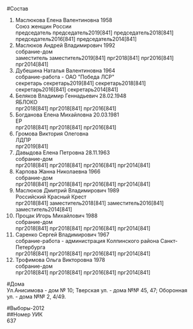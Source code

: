 #Состав  
1. Маслюкова Елена Валентиновна 1958  
    Союз женщин России  
    председатель председатель2019[841] председатель2018[841] председатель2016[841] председатель2014[841]  
2. Маслюков Андрей Владимирович 1992  
    собрание-дом  
    заместитель заместитель2019[841] прг2018[841] прг2016[841] прг2014[841]  
3. Дубешина Наталья Валентиновна 1964  
    собрание-работа - ОАО "Победа ЛСР"  
    секретарь секретарь2019[841] секретарь2018[841] секретарь2016[841] секретарь2014[841]  
4. Беляков Владимир Геннадьевич 28.02.1948  
    ЯБЛОКО  
    прг2018[841] прг2018[841] прг2016[841]  
5. Богданова Елена Михайловна 20.03.1981  
    ЕР  
    прг2018[841] прг2018[841] прг2016[841]  
6. Громова Виктория Олеговна  
    ЛДПР  
    прг2019[841]  
7. Давыдова Елена Петровна 28.11.1963  
    собрание-дом  
    прг2018[841] прг2018[841] прг2016[841] прг2014[841]  
8. Карпова Жанна Николаевна 1966  
    собрание-дом  
    прг2018[841] прг2018[841] прг2016[841] прг2014[841]  
9. Маслюков Дмитрий Владимирович 1989  
    Российский Красный Крест  
    прг2018[841] заместитель2018[841] заместитель2016[841] заместитель2014[841]  
10. Процак Игорь Михайлович 1988  
    собрание-дом  
    прг2018[841] прг2018[841] прг2016[841] прг2014[841]  
11. Саренко Сергей Владимирович 1967  
    собрание-работа - администрация Колпинского района Санкт-Петербурга  
    прг2018[841] прг2018[841] прг2016[841] прг2014[841]  
12. Трофимова Ольга Викторовна 1978  
    собрание-дом  
    прг2018[841] прг2018[841] прг2016[841] прг2014[841]  

#Дома  
Ул.Анисимова - дом № 10; Тверская ул. - дома №№ 45, 47; Оборонная ул. - дома №№ 2, 4/49.  
  
#Выборы-2012  
##Номер УИК  
637  
